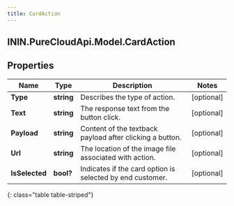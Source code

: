 ```yaml
---
title: CardAction
---
```

## ININ.PureCloudApi.Model.CardAction

## Properties

|Name | Type | Description | Notes|
|------------ | ------------- | ------------- | -------------|
| **Type** | **string** | Describes the type of action. | [optional] |
| **Text** | **string** | The response text from the button click. | [optional] |
| **Payload** | **string** | Content of the textback payload after clicking a button. | [optional] |
| **Url** | **string** | The location of the image file associated with action. | [optional] |
| **IsSelected** | **bool?** | Indicates if the card option is selected by end customer. | [optional] |
{: class="table table-striped"}


